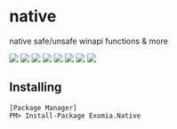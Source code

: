 # native
native safe/unsafe winapi functions &amp; more

![](https://img.shields.io/github/issues-pr/exomia/native.svg)
![](https://img.shields.io/github/issues/exomia/native.svg)
![](https://img.shields.io/github/last-commit/exomia/native.svg)
![](https://img.shields.io/github/contributors/exomia/native.svg)
![](https://img.shields.io/github/commit-activity/y/exomia/native.svg)
![](https://img.shields.io/github/languages/top/exomia/native.svg)
![](https://img.shields.io/github/languages/count/exomia/native.svg)
![](https://img.shields.io/github/license/exomia/native.svg)

## Installing

```shell
[Package Manager]
PM> Install-Package Exomia.Native
```
